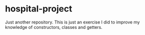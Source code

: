# hospital-project
Just another repository. This is just an exercise I did to improve my knowledge of constructors, classes and getters.
